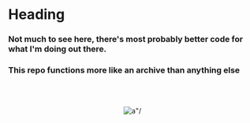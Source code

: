# Heading

### Not much to see here, there's most probably better code for what I'm doing out there.
### This repo functions more like an archive than anything else
<br>
<br>
<p align="center">
  <img src="https://i.pinimg.com/236x/8a/80/f9/8a80f9db9b61209f3923aaef98b7dee5.jpg" alt=a"/>
</p>
